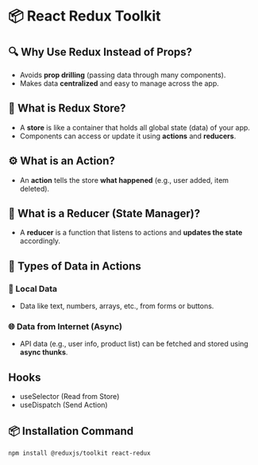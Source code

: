 # 📦 React Redux Toolkit 

## 🔍 Why Use Redux Instead of Props?
- Avoids **prop drilling** (passing data through many components).
- Makes data **centralized** and easy to manage across the app.

## 🏪 What is Redux Store?
- A **store** is like a container that holds all global state (data) of your app.
- Components can access or update it using **actions** and **reducers**.

## ⚙️ What is an Action?
- An **action** tells the store **what happened** (e.g., user added, item deleted).

## 🧠 What is a Reducer (State Manager)?
- A **reducer** is a function that listens to actions and **updates the state** accordingly.

## 🧾 Types of Data in Actions

### 🔸 Local Data
- Data like text, numbers, arrays, etc., from forms or buttons.

### 🌐 Data from Internet (Async)
- API data (e.g., user info, product list) can be fetched and stored using **async thunks**.

## Hooks
- useSelector (Read from Store)
- useDispatch (Send Action)

## 📦 Installation Command
```bash
npm install @reduxjs/toolkit react-redux
